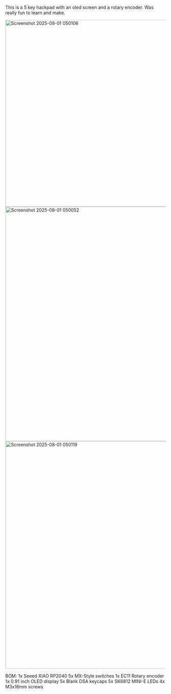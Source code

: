 This is a 5 key hackpad with an oled screen and a rotary encoder. Was really fun to learn and make.

<img width="694" height="588" alt="Screenshot 2025-08-01 050106" src="https://github.com/user-attachments/assets/ce78bcb5-5f0e-47e5-8cc0-8cd69a190b64" />
<img width="1142" height="738" alt="Screenshot 2025-08-01 050052" src="https://github.com/user-attachments/assets/f661fe30-f1ae-4557-9afc-88d62612abbb" />
<img width="1055" height="716" alt="Screenshot 2025-08-01 050119" src="https://github.com/user-attachments/assets/342b7c3d-a84f-4d03-9105-67ad48b59f49" />

BOM:
1x Seeed XIAO RP2040
5x MX-Style switches
1x EC11 Rotary encoder
1x 0.91 inch OLED display
5x Blank DSA keycaps
5x SK6812 MINI-E LEDs
4x M3x16mm screws
